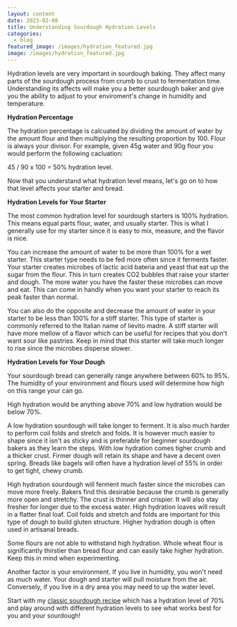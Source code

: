 ```yaml
---
layout: content
date: 2023-02-08
title: Understanding Sourdough Hydration Levels
categories:
  - blog
featured_image: /images/hydration_featured.jpg
image: /images/hydration_featured.jpg
---
```


Hydration levels are very important in sourdough baking. They affect many parts of the sourdough process from crumb to crust to fermentation time. Understanding its affects will make you a better sourdough baker and give you the ability to adjust to your enviroment's change in humidity and temperature.

**Hydration Percentage**

The hydration percentage is calcuated by dividing the amount of water by the amount flour and then multiplying the resulting proportion by 100. Flour is always your divisor. For example, given 45g water and 90g flour you would perform the following cacluation:

45 / 90 x 100 = 50% hydration level.

Now that you understand what hydration level means, let's go on to how that level affects your starter and bread.

**Hydration Levels for Your Starter**

The most common hydration level for sourdough starters is 100% hydration. This means equal parts flour, water, and usually starter. This is what I generally use for my starter since it is easy to mix, measure, and the flavor is nice.

You can increase the amount of water to be more than 100% for a wet starter. This starter type needs to be fed more often since it ferments faster. Your starter creates microbes of lactic acid bateria and yeast that eat up the sugar from the flour. This in turn creates CO2 bubbles that raise your starter and dough. The more water you have the faster these microbes can move and eat. This can come in handly when you want your starter to reach its peak faster than normal.

You can also do the opposite and decrease the amount of water in your starter to be less than 100% for a stiff starter.
This type of starter is commonly referred to the Italian name of lievito madre. A stiff starter will have more mellow of a flavor which can be useful for recipes that you don't want sour like pastries. Keep in mind that this starter will take much longer to rise since the microbes disperse slower.

**Hydration Levels for Your Dough**

Your sourdough bread can generally range anywhere between 60% to 95%. The humidity of your environment and flours used will determine how high on this range your can go.

High hydration would be anything above 70% and low hydration would be below 70%.

A low hydration sourdough will take longer to ferment. It is also much harder to perform coil folds and stretch and folds. It is however much easier to shape since it isn't as sticky and is preferable for beginner sourdough bakers as they learn the steps. With low hydration comes tigher crumb and a thicker crust. Firmer dough will retain its shape and have a decent oven spring. Breads like bagels will often have a hydration level of 55% in order to get tight, chewy crumb.

High hydration sourdough will ferment much faster since the microbes can move more freely. Bakers find this desirable because the crumb is generally more open and stretchy. The crust is thinner and crispier. It will also stay fresher for longer due to the excess water. High hydration loaves will result in a flatter final loaf. Coil folds and stretch and folds are important for this type of dough to build gluten structure. Higher hydration dough is often used in artisanal breads.

Some flours are not able to withstand high hydration. Whole wheat flour is significantly thirstier than bread flour and can easily take higher hydration. Keep this in mind when experimenting.

Another factor is your environment. If you live in humidity, you won't need as much water. Your dough and starter will pull moisture from the air. Conversely, if you live in a dry area you may need to up the water level.

Start with my [classic sourdough recipe](https://www.sourdoughathome.com/breads/2023/01/13/classic-sourdough/) which has a hydration level of 70% and play around with different hydration levels to see what works best for you and your sourdough!
